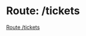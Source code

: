 # Route: /tickets

[Route /tickets](Route%20tickets%2029f7981559ad4c62afbe3f49bd258912/Route%20tickets%20aacce719b7de4dada45ac9ae48dbcfa7.csv)